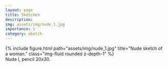 ```yaml
---
layout: page
title: Sketches
description:
img: assets/img/nude_1.jpg
importance: 1
category: sketch
---
```


<div class="row">
    <div class="col-sm mt-3 mt-md-0">
        {% include figure.html path="assets/img/nude_1.jpg" title="Nude sketch of a woman." class="img-fluid rounded z-depth-1" %}
    </div>
</div>
<div class="caption">
    Nude I, pencil 20x30.
</div>
